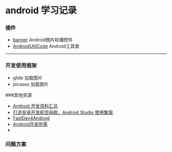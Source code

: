 # android 学习记录

### 插件

* [banner](https://github.com/youth5201314/banner)   Android图片轮播控件
* [AndroidUtilCode](https://github.com/Blankj/AndroidUtilCode)   Android工具类

---

### 开发使用框架

* glide 加载图片
* picasso 加载图片


###其他资源
* [Android 开发资料汇总](https://github.com/tonycheng93/Android-development-summary)   
* [打造安卓开发航空母舰，Android Studio 使用集锦](https://github.com/jp1017/Android-Development-Aircraft-Carrier)  
* [FastDev4Android](https://github.com/jiangqqlmj/FastDev4Android)  
* [Android开发所需](https://github.com/inferjay/AndroidDevTools)  
* 

### 问题方案



